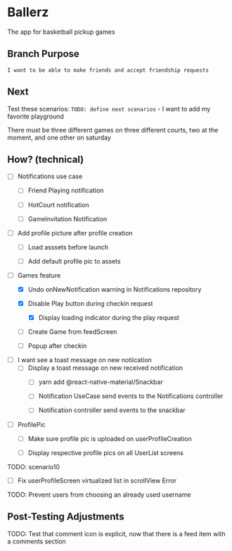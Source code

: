 # Ballerz
The app for basketball pickup games


## Branch Purpose
    I want to be able to make friends and accept friendship requests
## Next 
Test these scenarios:
    `TODO: define next scenarios` 
    - I want to add my favorite playground
        
There must be three different games on three different courts, two at the moment, and one other on saturday


## How? (technical)

- [ ] Notifications use case
    - [ ] Friend Playing notification
    - [ ] HotCourt notification
    - [ ] GameInvitation Notification


* [ ] Add profile picture after profile creation
    - [ ] Load asssets before launch 
    - [ ] Add default profile pic to assets
        

- [ ] Games feature
    - [x] Undo onNewNotification warning in Notifications repository    
    - [x] Disable Play button during checkin request
        - [x] Display loading indicator during the play request
    - [ ] Create Game from feedScreen
    - [ ] Popup after checkin


- [ ] I want see a toast message on new notiication
    - [ ] Display a toast message on new received notification 
        - [ ] yarn add @react-native-material/Snackbar
        - [ ] Notification UseCase send events to the Notifications controller
        - [ ] Notification  controller send events to the snackbar 


- [ ] ProfilePic
    - [ ] Make sure profile pic is uploaded on userProfileCreation
    - [ ] Display respective profile pics on all UserList screens
        

TODO: scenario10
* [ ] Fix userProfileScreen virtualized list in scrollView Error



TODO: Prevent users from choosing an already used username





## Post-Testing Adjustments
TODO: Test that comment icon is explicit, now that there is a feed item with a comments section